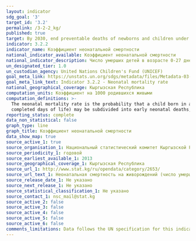 ```yaml
---
layout: indicator
sdg_goal: '3'
target_id: '3.2'
permalink: /3-2-2_kg/
published: true
target: By 2030, end preventable deaths of newborns and children under 5 years of age, with all countries aiming to reduce neonatal mortality to at least as low as 12 per 1,000 live births and under-5 mortality to at least as low as 25 per 1,000 live births
indicator: 3.2.2
indicator_name: Коэффициент неонатальной смертности
national_indicator_available: Коэффициент неонатальной смертности
national_indicator_description: Число умерших детей в возрасте 0-27 дней на 1000 родившихся живыми
un_designated_tier: 1.0
un_custodian_agency: United Nations Children's Fund (UNICEF)
goal_meta_link: https://unstats.un.org/sdgs/metadata/files/Metadata-03-02-02.pdf
goal_meta_link_text: Indicator 3.2.2 - Neonatal mortality rate
national_geographical_coverage: Кыргызская Республика
computation_units: Коэффициент на 1000 родившихся живыми
computation_definitions: >-
  The neonatal mortality rate is the probability that a child born in a specific year or period will die before reaching 28 completed days of life, if subject to the age-specific mortality rates of that period, expressed per 1,000 live births. Neonatal deaths (deaths during the first 28
  completed days of life) may be subdivided into early neonatal deaths, occurring during the first 7 days of life, and late neonatal deaths, occurring after the 7th day but before the 28th completed day of life.
reporting_status: complete
data_non_statistical: false
graph_type: line
graph_title: Коэффициент неонатальной смертности
data_show_map: true
source_active_1: true
source_organisation_1: Национальный статистический комитет Кыргызской Республики
source_periodicity_1: годовой
source_earliest_available_1: 2013
source_geographical_coverage_1: Кыргызская Республика
source_url_1: http://www.stat.kg/ru/opendata/category/2653/
source_url_text_1: Неонатальная смертность на живорождений (число умерших детей в возрасте 0-27 дней на 1000 родившихся живыми)
source_release_date_1: Не указано
source_next_release_1: Не указано
source_statistical_classification_1: Не указано
source_contact_1: nsc_mail@stat.kg
source_active_2: false
source_active_3: false
source_active_4: false
source_active_5: false
source_active_6: false
comments_limitations: Data follows the UN specification for this indicator. This indicator has not been identified in collaboration with topic experts.
---
```

